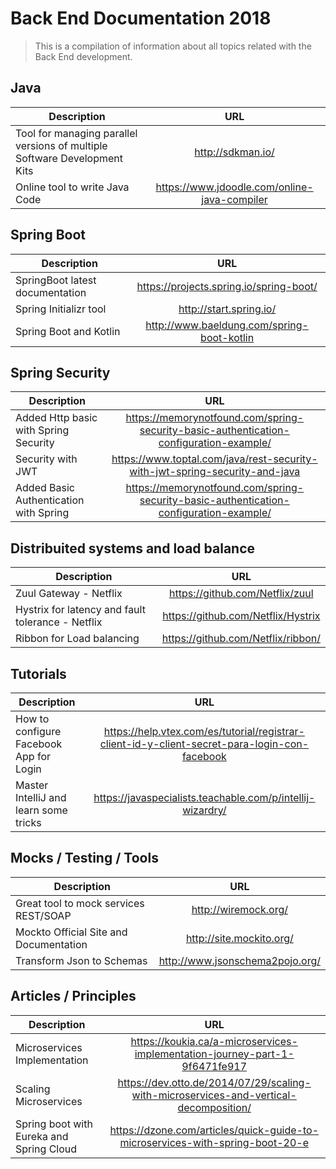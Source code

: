 # Back End Documentation 2018
> This is a compilation of information about all topics related with the Back End development.


## Java

| Description   | URL           | 
| ------------- |:-------------:| 
| Tool for managing parallel versions of multiple Software Development Kits| http://sdkman.io/ |
| Online tool to write Java Code | https://www.jdoodle.com/online-java-compiler |

## Spring Boot

| Description   | URL           | 
| ------------- |:-------------:| 
| SpringBoot latest documentation| https://projects.spring.io/spring-boot/ |
| Spring Initializr tool| http://start.spring.io/ |
| Spring Boot and Kotlin | http://www.baeldung.com/spring-boot-kotlin |

## Spring Security

| Description   | URL           | 
| ------------- |:-------------:| 
| Added Http basic with Spring Security | https://memorynotfound.com/spring-security-basic-authentication-configuration-example/ |
| Security with JWT | https://www.toptal.com/java/rest-security-with-jwt-spring-security-and-java |
| Added Basic Authentication with Spring | https://memorynotfound.com/spring-security-basic-authentication-configuration-example/ |

## Distribuited systems and load balance

| Description   | URL           | 
| ------------- |:-------------:| 
| Zuul Gateway - Netflix| https://github.com/Netflix/zuul |
| Hystrix for latency and fault tolerance  - Netflix| https://github.com/Netflix/Hystrix |
| Ribbon for Load balancing | https://github.com/Netflix/ribbon/ |


## Tutorials
| Description   | URL           | 
| ------------- |:-------------:| 
| How to configure Facebook App for Login | https://help.vtex.com/es/tutorial/registrar-client-id-y-client-secret-para-login-con-facebook |
| Master IntelliJ and learn some tricks | https://javaspecialists.teachable.com/p/intellij-wizardry/ |

## Mocks / Testing / Tools
| Description   | URL           | 
| ------------- |:-------------:| 
| Great tool to mock services REST/SOAP | http://wiremock.org/ |
| Mockto Official Site and Documentation | http://site.mockito.org/ |
| Transform Json to Schemas | http://www.jsonschema2pojo.org/ |

## Articles / Principles
| Description   | URL           | 
| ------------- |:-------------:| 
| Microservices Implementation | https://koukia.ca/a-microservices-implementation-journey-part-1-9f6471fe917 |
| Scaling Microservices | https://dev.otto.de/2014/07/29/scaling-with-microservices-and-vertical-decomposition/ |
| Spring boot with Eureka and Spring Cloud | https://dzone.com/articles/quick-guide-to-microservices-with-spring-boot-20-e |




